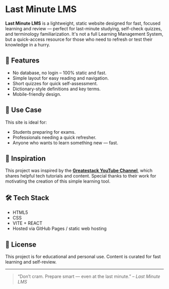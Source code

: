 # Last Minute LMS

**Last Minute LMS** is a lightweight, static website designed for fast, focused learning and review — perfect for last-minute studying, self-check quizzes, and terminology familiarization. It's not a full Learning Management System, but a quick-access resource for those who need to refresh or test their knowledge in a hurry.

## 🚀 Features

- No database, no login – 100% static and fast.
- Simple layout for easy reading and navigation.
- Short quizzes for quick self-assessment.
- Dictionary-style definitions and key terms.
- Mobile-friendly design.

## 🎯 Use Case

This site is ideal for:
- Students preparing for exams.
- Professionals needing a quick refresher.
- Anyone who wants to learn something new — fast.


## 🙌 Inspiration

This project was inspired by the **[Greatestack YouTube Channel](https://www.youtube.com/@GreatStackDev)**, which shares helpful tech tutorials and content. Special thanks to their work for motivating the creation of this simple learning tool.



## 🛠️ Tech Stack

- HTML5
- CSS
- VITE + REACT
- Hosted via GitHub Pages / static web hosting

## 📄 License

This project is for educational and personal use. Content is curated for fast learning and self-review.

---

> “Don’t cram. Prepare smart — even at the last minute.” – *Last Minute LMS*

